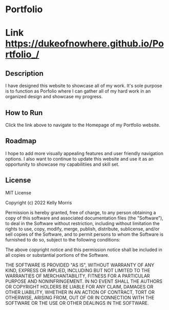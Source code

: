
# Portfolio
# Link https://dukeofnowhere.github.io/Portfolio_/
## Description
I have designed this website to showcase all of my work. It's sole purpose is to function as Porfolio where I can gather all of my hard work in an organized design and showcase my progress. 

## How to Run
Click the link above to navigate to the Homepage of my Portfolio website. 

## Roadmap
I hope to add more visually appealing features and user friendly navigation options. 
I also want to continue to update this website and use it as an opportunity to showcase my capabilitiies and skill set. 

## License

MIT License

Copyright (c) 2022 Kelly Morris

Permission is hereby granted, free of charge, to any person obtaining a copy of this software and associated documentation files (the "Software"), to deal in the Software without restriction, including without limitation the rights to use, copy, modify, merge, publish, distribute, sublicense, and/or sell copies of the Software, and to permit persons to whom the Software is furnished to do so, subject to the following conditions:

The above copyright notice and this permission notice shall be included in all copies or substantial portions of the Software.

THE SOFTWARE IS PROVIDED "AS IS", WITHOUT WARRANTY OF ANY KIND, EXPRESS OR IMPLIED, INCLUDING BUT NOT LIMITED TO THE WARRANTIES OF MERCHANTABILITY, FITNESS FOR A PARTICULAR PURPOSE AND NONINFRINGEMENT. IN NO EVENT SHALL THE AUTHORS OR COPYRIGHT HOLDERS BE LIABLE FOR ANY CLAIM, DAMAGES OR OTHER LIABILITY, WHETHER IN AN ACTION OF CONTRACT, TORT OR OTHERWISE, ARISING FROM, OUT OF OR IN CONNECTION WITH THE SOFTWARE OR THE USE OR OTHER DEALINGS IN THE SOFTWARE.
